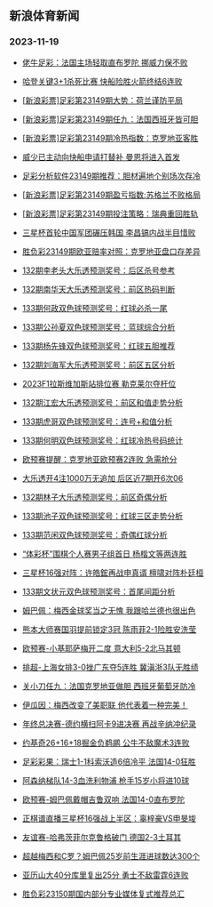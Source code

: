 ## 新浪体育新闻 
### 2023-11-19

+ [佬牛足彩：法国主场轻取直布罗陀  挪威力保不败](https://sports.sina.com.cn/l/2023-11-18/doc-imzuyxpv6043134.shtml)

+ [哈登关键3+1杀死比赛 快船险胜火箭终结6连败](https://sports.sina.com.cn/basketball/nba/2023-11-18/doc-imzuzkcr5833633.shtml)

+ [[新浪彩票]足彩第23149期大势：荷兰谨防平局](https://sports.sina.com.cn/l/2023-11-18/doc-imzuytfz2933089.shtml)

+ [[新浪彩票]足彩第23149期任九：法国西班牙皆可胆](https://sports.sina.com.cn/l/2023-11-18/doc-imzuytfx6156166.shtml)

+ [[新浪彩票]足彩第23149期冷热指数：克罗地亚客胜](https://sports.sina.com.cn/l/2023-11-18/doc-imzuytfu9652721.shtml)

+ [威少已主动向快船申请打替补 曼恩将进入首发](https://sports.sina.com.cn/basketball/nba/2023-11-18/doc-imzuyxps9527746.shtml)

+ [足彩分析软件23149期推荐：胆材遍地个别场次存冷](https://sports.sina.com.cn/l/2023-11-18/doc-imzuytfx6156999.shtml)

+ [[新浪彩票]足彩第23149期盈亏指数:苏格兰不败格局](https://sports.sina.com.cn/l/2023-11-18/doc-imzuytfx6156670.shtml)

+ [[新浪彩票]足彩第23149期投注策略：瑞典重回胜轨](https://sports.sina.com.cn/l/2023-11-18/doc-imzuytfx6156406.shtml)

+ [三星杯首轮中国军团碾压韩国 李昌镐内战半目惜败](https://sports.sina.com.cn/go/2023-11-18/doc-imzuyxps9533383.shtml)

+ [胜负彩23149期欧亚赔率对照：克罗地亚盘口存差异](https://sports.sina.com.cn/l/2023-11-18/doc-imzuyxps9524245.shtml)

+ [132期李老头大乐透预测奖号：后区杀号参考](https://sports.sina.com.cn/l/2023-11-18/doc-imzuxmnn5625646.shtml)

+ [132期南华天大乐透预测奖号：前区热码判断](https://sports.sina.com.cn/l/2023-11-18/doc-imzuxmnr3563662.shtml)

+ [133期何政双色球预测奖号：红球必杀一尾](https://sports.sina.com.cn/l/2023-11-18/doc-imzuxmnr3567623.shtml)

+ [133期公孙夏双色球预测奖号：蓝球综合分析](https://sports.sina.com.cn/l/2023-11-18/doc-imzuxmnr3566439.shtml)

+ [133期杨先锋双色球预测奖号：红球五胆推荐](https://sports.sina.com.cn/l/2023-11-18/doc-imzuxmnp6787083.shtml)

+ [132期刘海军大乐透预测奖号：前区五区分析](https://sports.sina.com.cn/l/2023-11-18/doc-imzuxmnn5626892.shtml)

+ [2023F1拉斯维加斯站排位赛 勒克莱尔夺杆位](https://sports.sina.com.cn/motorracing/f1/newsall/2023-11-18/doc-imzuzqmk9231456.shtml)

+ [132期江宏大乐透预测奖号：前区和值走势分析](https://sports.sina.com.cn/l/2023-11-18/doc-imzuxmnn5623606.shtml)

+ [133期虎哥双色球预测奖号：连号+和值分析](https://sports.sina.com.cn/l/2023-11-18/doc-imzuxmnp6790717.shtml)

+ [133期何明双色球预测奖号：红球冷热号码统计](https://sports.sina.com.cn/l/2023-11-18/doc-imzuxmnn5629866.shtml)

+ [欧预赛提醒：克罗地亚欧预赛2连败 急需抢分](https://sports.sina.com.cn/l/2023-11-18/doc-imzuxmnp6762583.shtml)

+ [大乐透开4注1000万无追加 后区近7期开6次06](https://sports.sina.com.cn/l/2023-11-18/doc-imzvafii2177900.shtml)

+ [132期林子大乐透预测奖号：前区奇偶分析](https://sports.sina.com.cn/l/2023-11-18/doc-imzuxmnr3562612.shtml)

+ [133期池子双色球预测奖号：红球三区走势分析](https://sports.sina.com.cn/l/2023-11-18/doc-imzuxmnn5628878.shtml)

+ [133期范闲双色球预测奖号：奇偶红球分析](https://sports.sina.com.cn/l/2023-11-18/doc-imzuxmnp6788972.shtml)

+ [“体彩杯”围棋个人赛男子组首日 杨楷文等两连胜](https://sports.sina.com.cn/go/2023-11-18/doc-imzuzuth9124108.shtml)

+ [三星杯16强对阵：许皓鋐再战申真谞 檀啸对阵朴廷桓](https://sports.sina.com.cn/go/2023-11-18/doc-imzuzqmp5731205.shtml)

+ [133期文状元双色球预测奖号：首尾间距分析](https://sports.sina.com.cn/l/2023-11-18/doc-imzuxmnm0306579.shtml)

+ [姆巴佩：梅西金球奖当之无愧 我跟哈兰德也很出色](https://sports.sina.com.cn/global/france/2023-11-18/doc-imzuzcvv2699540.shtml)

+ [熊本大师赛国羽提前锁定3冠 陈雨菲2-1险胜安洗莹](https://sports.sina.com.cn/others/badmin/2023-11-18/doc-imzuzuth9119219.shtml)

+ [欧预赛-小基耶萨梅开二度 意大利5-2北马其顿](https://sports.sina.com.cn/g/seriea/2023-11-18/doc-imzuyxpv6035649.shtml)

+ [排超-上海女排3-0挫广东夺5连胜 冀滇浙3队无胜绩](https://sports.sina.com.cn/others/volleyball/2023-11-18/doc-imzuzyzi5525701.shtml)

+ [关小刀任九：法国克罗地亚做胆 西班牙葡萄牙防冷](https://sports.sina.com.cn/l/2023-11-18/doc-imzvafie4217475.shtml)

+ [伊瓜因：梅西改变了美职联 他代表着一种完美！](https://sports.sina.com.cn/global/others/2023-11-18/doc-imzuzcvt5923465.shtml)

+ [年终总决赛-德约横扫阿卡9进决赛 再战辛纳冲纪录](https://sports.sina.com.cn/tennis/atp/2023-11-19/doc-imzvcanu3754753.shtml)

+ [约基奇26+16+18掘金负鹈鹕 公牛不敌魔术3连败](https://sports.sina.com.cn/basketball/nba/2023-11-18/doc-imzuzcvt5946381.shtml)

+ [足彩彩果：瑞士1-1科索沃造6倍冷平 法国14-0狂胜](https://sports.sina.com.cn/l/2023-11-19/doc-imzvcanz5544533.shtml)

+ [阿森纳梯队14-3血洗利物浦 枪手15岁小将进10球](https://sports.sina.com.cn/g/2023-11-19/doc-imzvawex5068583.shtml)

+ [欧预赛-姆巴佩戴帽吉鲁双响 法国14-0直布罗陀](https://sports.sina.com.cn/g/seriea/2023-11-19/doc-imzvcanu3763579.shtml)

+ [正棋谱直播三星杯16强战上半区：辜梓豪VS申旻埈](https://sports.sina.com.cn/go/2023-11-19/doc-imzvchus3661868.shtml)

+ [友谊赛-哈弗茨菲尔克鲁格破门 德国2-3土耳其](https://sports.sina.com.cn/global/germany/2023-11-19/doc-imzvcanu3762607.shtml)

+ [超越梅西和C罗？姆巴佩25岁前生涯进球数达300个](https://sports.sina.com.cn/global/france/2023-11-19/doc-imzvchux5432350.shtml)

+ [亚历山大40分库里复出25分 勇士不敌雷霆6连败](https://sports.sina.com.cn/basketball/nba/2023-11-19/doc-imzvcpav5329362.shtml)

+ [胜负彩23150期国内部分专业媒体复式推荐总汇](https://sports.sina.com.cn/l/2023-11-19/doc-imzvchux5443554.shtml)

